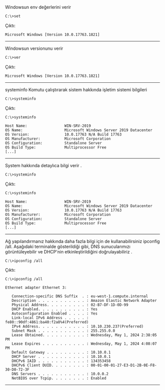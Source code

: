 Windowsun env değerlerini verir
```bash
C:\>set
```
Çıktı:
```
Microsoft Windows [Version 10.0.17763.1821]
```
---
Windowsun versionunu verir

```bash
C:\>ver
```
Çıktı:
```
Microsoft Windows [Version 10.0.17763.1821]
```
---
systeminfo Komutu çalıştırarak sistem hakkında işletim sistemi bilgileri

```bash
C:\>systeminfo
```
Çıktı:
```
C:\>systeminfo

Host Name:                 WIN-SRV-2019
OS Name:                   Microsoft Windows Server 2019 Datacenter
OS Version:                10.0.17763 N/A Build 17763
OS Manufacturer:           Microsoft Corporation
OS Configuration:          Standalone Server
OS Build Type:             Multiprocessor Free
[...]
```
---
System hakkında detaylıca bilgi verir .

```bash
C:\>systeminfo
```
Çıktı:
```
C:\>systeminfo

Host Name:                 WIN-SRV-2019
OS Name:                   Microsoft Windows Server 2019 Datacenter
OS Version:                10.0.17763 N/A Build 17763
OS Manufacturer:           Microsoft Corporation
OS Configuration:          Standalone Server
OS Build Type:             Multiprocessor Free
[...]
```
---
Ağ yapılandırmanız hakkında daha fazla bilgi için de kullanabilirsiniz ipconfig /all. Aşağıdaki terminalde gösterildiği gibi, DNS sunucularımızı görüntüleyebilir ve DHCP'nin etkinleştirildiğini doğrulayabiliriz .

```bash
C:\>ipconfig /all
```
Çıktı:
```
C:\>ipconfig /all

Ethernet adapter Ethernet 3:

   Connection-specific DNS Suffix  . : eu-west-1.compute.internal
   Description . . . . . . . . . . . : Amazon Elastic Network Adapter
   Physical Address. . . . . . . . . : 02-B7-DF-1D-0D-99
   DHCP Enabled. . . . . . . . . . . : Yes
   Autoconfiguration Enabled . . . . : Yes
   Link-local IPv6 Address . . . . . : fe80::90df:4861:ba40:f2a8%4(Preferred) 
   IPv4 Address. . . . . . . . . . . : 10.10.230.237(Preferred) 
   Subnet Mask . . . . . . . . . . . : 255.255.0.0
   Lease Obtained. . . . . . . . . . : Wednesday, May 1, 2024 2:38:05 PM
   Lease Expires . . . . . . . . . . : Wednesday, May 1, 2024 4:08:07 PM
   Default Gateway . . . . . . . . . : 10.10.0.1
   DHCP Server . . . . . . . . . . . : 10.10.0.1
   DHCPv6 IAID . . . . . . . . . . . : 134353458
   DHCPv6 Client DUID. . . . . . . . : 00-01-00-01-27-E3-D1-2B-0E-F8-30-D0-72-3F
   DNS Servers . . . . . . . . . . . : 10.0.0.2
   NetBIOS over Tcpip. . . . . . . . : Enabled
```
---



